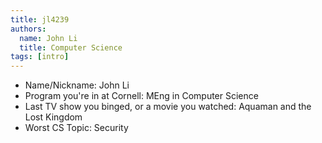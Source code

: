 ```yaml
---
title: jl4239
authors:
  name: John Li
  title: Computer Science
tags: [intro]
---
```


- Name/Nickname:  John Li
- Program you're in at Cornell: MEng in Computer Science
- Last TV show you binged, or a movie you watched: Aquaman and the Lost Kingdom
- Worst CS Topic: Security
